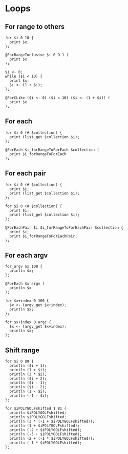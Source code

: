 # Loops

## For range to others

```polygolf
for $i 0 10 {
  print $x;
};
```

```polygolf loops.forRangeToForRangeInclusive
@ForRangeInclusive $i 0 9 1 (
  print $x
);
```

```polygolf loops.forRangeToWhile
$i <- 0;
while ($i < 10) {
  print $x;
  $i <- (1 + $i);
};
```

```polygolf loops.forRangeToForCLike
@ForCLike ($i <- 0) ($i < 10) ($i <- (1 + $i)) (
  print $x
);
```

## For each

```polygolf
for $i 0 (# $collection) {
  print (list_get $collection $i);
};
```

```polygolf loops.forRangeToForEach
@ForEach $i_forRangeToForEach $collection (
  print $i_forRangeToForEach
);
```

## For each pair

```polygolf
for $i 0 (# $collection) {
  print $i;
  print (list_get $collection $i);
};
```

```polygolf loops.forRangeToForEach
for $i 0 (# $collection) {
  print $i;
  print (list_get $collection $i);
};
```

```polygolf loops.forRangeToForEachPair
@ForEachPair $i $i_forRangeToForEachPair $collection {
  print $i;
  print $i_forRangeToForEachPair;
};
```

## For each argv

```polygolf
for_argv $x 100 {
  println $x;
};
```

```polygolf loops.forArgvToForEach
@ForEach $x argv (
  println $x
);
```

```polygolf loops.forArgvToForRange()
for $x+index 0 100 {
  $x <- (argv_get $x+index);
  println $x;
};
```

```polygolf loops.forArgvToForRange(false)
for $x+index 0 argc {
  $x <- (argv_get $x+index);
  println $x;
};
```

## Shift range

```polygolf
for $i 0 80 {
  println ($i + 1);
  println (1 + $i);
  println (3 * $i);
  println ($i + 2);
  println ($i - 1);
  println ($i - 2);
  println (1 - $i);
  println (-1 - $i);
};
```

```polygolf loops.shiftRangeOneUp
for $iPOLYGOLFshifted 1 81 {
  println $iPOLYGOLFshifted;
  println $iPOLYGOLFshifted;
  println (3 * (-1 + $iPOLYGOLFshifted));
  println (1 + $iPOLYGOLFshifted);
  println (-2 + $iPOLYGOLFshifted);
  println (-3 + $iPOLYGOLFshifted);
  println (2 + (-1 * $iPOLYGOLFshifted));
  println (-1 * $iPOLYGOLFshifted);
};
```
